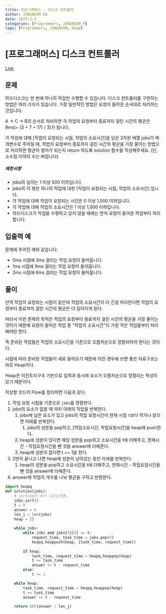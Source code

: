 ```yaml
---
title: 프로그래머스 - 디스크 컨트롤러
author: JUNGBEOM KO
date: 2023-2-3
categories: [Programmers, JUNGBEOM_P]
tags: [Programmers, JUNGBEOM, Heap]
---
```


# [프로그래머스] 디스크 컨트롤러

[Link](https://school.programmers.co.kr/learn/courses/30/lessons/42627)



## 문제

하드디스크는 한 번에 하나의 작업만 수행할 수 있습니다. 디스크 컨트롤러를 구현하는 방법은 여러 가지가 있습니다. 가장 일반적인 방법은 요청이 들어온 순서대로 처리하는 것입니다.

A → C → B의 순서로 처리하면 각 작업의 요청부터 종료까지 걸린 시간의 평균은 9ms(= (3 + 7 + 17) / 3)가 됩니다.

각 작업에 대해 [작업이 요청되는 시점, 작업의 소요시간]을 담은 2차원 배열 jobs가 매개변수로 주어질 때, 작업의 요청부터 종료까지 걸린 시간의 평균을 가장 줄이는 방법으로 처리하면 평균이 얼마가 되는지 return 하도록 solution 함수를 작성해주세요. (단, 소수점 이하의 수는 버립니다)

##### 제한사항

- jobs의 길이는 1 이상 500 이하입니다.
- jobs의 각 행은 하나의 작업에 대한 [작업이 요청되는 시점, 작업의 소요시간] 입니다.
- 각 작업에 대해 작업이 요청되는 시간은 0 이상 1,000 이하입니다.
- 각 작업에 대해 작업의 소요시간은 1 이상 1,000 이하입니다.
- 하드디스크가 작업을 수행하고 있지 않을 때에는 먼저 요청이 들어온 작업부터 처리합니다.



## 입출력 예

문제에 주어진 예와 같습니다.

- 0ms 시점에 3ms 걸리는 작업 요청이 들어옵니다.
- 1ms 시점에 9ms 걸리는 작업 요청이 들어옵니다.
- 2ms 시점에 6ms 걸리는 작업 요청이 들어옵니다.



## 풀이

만약 작업이 요청되는 시점이 같은데 작업의 소요시간이 더 긴걸 처리한다면 작업의 요청부터 종료까지 걸린 시간의 평균은 더 길어지게 된다.

따라서 이번 문제의 목적은 작업의 요청부터 종료까지 걸린 시간의 평균을 가장 줄이는 것이기 때문에 요청이 들어온 작업 중 "작업의 소요시간"이 가장 작은 작업들부터 처리해야만 한다.

즉 준비된 작업들은 작업의 소요시간을 기준으로 오름차순으로 정렬되어야 한다는 것이다.

시점에 따라 준비된 작업들이 새로 들어오기 때문에 이런 경우에 쓰면 좋은 자료구조는 바로 Heap이다.

Heap은 이진트리구조 기반으로 입력과 동시에 요소가 오름차순으로 정렬되는 특성이 있기 때문이다.

작성할 코드의 Flow를 정리하면 다음과 같다.

1. 작업 요청 시점을 기준으로 `jobs`를 정렬한다.
2. jobs의 요소가 없을 때 까지 아래의 작업을 반복한다.
   1. jobs에 남은 요소가 있고 jobs의 작업 요청시간이 현재 시점 `t`보다 작거나 같으면 아래를 반복한다.
      1. jobs의 성분을 pop하고, [작업소요시간, 작업요청시간]을 heap에 push한다.
   2. heap에 성분이 있다면 해당 성분을 pop하고 소요시간을 t에 더해주고, 현재시간 - 작업요청시간을 뺀 것을 answer에 더해준다.
   3. heap에 성분이 없다면 t += 1을 한다.
3. 2번이 끝나고 나면 heap에 성분이 남아있는 동안 아래를 반복한다.
   1. heap의 성분을 pop하고 소요시간을 t에 더해주고, 현재시간 - 작업요청시간을 뺀 것을 answer에 더해준다.
4. answer에 작업의 개수를 나눠 평균을 구하고 반환한다.

```python
import heapq
def solution(jobs):
    # sorting이 되서 나오는건줄..
    jobs.sort()
    t = 0
    answer = 0
    len_j = len(jobs)
    heap = []
    
    while jobs:
        while jobs and jobs[0][0] <= t:
            request_time, task_time = jobs.pop(0)
            heapq.heappush(heap, [task_time, request_time])
            
        if heap:
            task_time, request_time = heapq.heappop(heap)
            t += task_time
            answer += t - request_time
        else:
            t += 1

    while heap:
        task_time, request_time = heapq.heappop(heap)
        t += task_time
        answer += t - request_time
        
    return int(answer / len_j)
```

